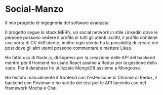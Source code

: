 # Social-Manzo
Il mio progetto di ingegneria del software avanzata:

Il progetto segue lo stack MERN, un social network in stile Linkedin dove le persone possono vedere il profilo di tutti gli utenti iscritti, il profilo contiene una sorta di CV dell'utente, inoltre ogni utente ha la possibilità di creare dei post dove gli altri utenti possono commentare e mettere Likes.

Ho fatto uso di Node.js,  di Express per la creazione delle API del backend mentre per il frontend ho usato React assime a Redux per la gestione dello stato.
Per il database ho utilizzato MongoDB assieme a Mongoose.

Ho testato manualmente il frontend con l'estensione di Chrome di Redux, il backend con Postman e ho scritto dei test per le API facendo uso del framework Mocha e Chai.
